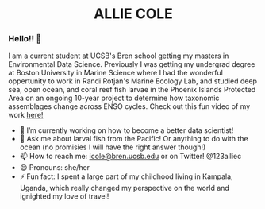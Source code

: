 <h1 align="center"> ALLIE COLE </h1>

### Hello!! 👋

I am a current student at UCSB's Bren school getting my masters in Environmental Data Science. Previously I was getting my undergrad degree at Boston University in Marine Science where I had the wonderful oppertunity to work in Randi Rotjan's Marine Ecology Lab, and studied deep sea, open ocean, and coral reef fish larvae in the Phoenix Islands Protected Area on an ongoing 10-year project to determine how taxonomic assemblages change across ENSO cycles. Check out this fun video of my work [here!](https://www.bu.edu/articles/2019/phoenix-islands-fieldwork-vlog/) 

- 🔭 I’m currently working on how to become a better data scientist! 
- 💬 Ask me about larval fish from the Pacific! Or anything to do with the ocean (no promisies I will have the right answer though!) 
- 📫 How to reach me: icole@bren.ucsb.edu or on Twitter! @123alliec 
- 😄 Pronouns: she/her
- ⚡ Fun fact: I spent a large part of my childhood living in Kampala, Uganda, which really changed my perspective on the world and ignighted my love of travel! 

